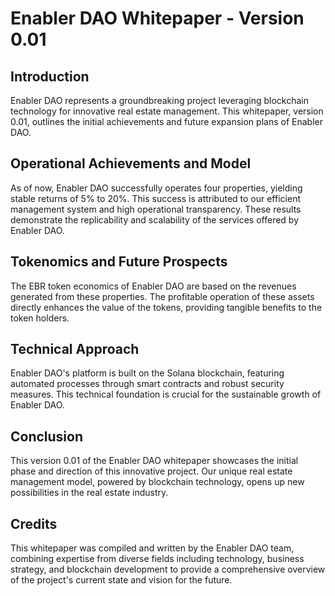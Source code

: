 # Enabler DAO Whitepaper - Version 0.01

## Introduction
Enabler DAO represents a groundbreaking project leveraging blockchain technology for innovative real estate management. This whitepaper, version 0.01, outlines the initial achievements and future expansion plans of Enabler DAO.

## Operational Achievements and Model
As of now, Enabler DAO successfully operates four properties, yielding stable returns of 5% to 20%. This success is attributed to our efficient management system and high operational transparency. These results demonstrate the replicability and scalability of the services offered by Enabler DAO.

## Tokenomics and Future Prospects
The EBR token economics of Enabler DAO are based on the revenues generated from these properties. The profitable operation of these assets directly enhances the value of the tokens, providing tangible benefits to the token holders.

## Technical Approach
Enabler DAO's platform is built on the Solana blockchain, featuring automated processes through smart contracts and robust security measures. This technical foundation is crucial for the sustainable growth of Enabler DAO.

## Conclusion
This version 0.01 of the Enabler DAO whitepaper showcases the initial phase and direction of this innovative project. Our unique real estate management model, powered by blockchain technology, opens up new possibilities in the real estate industry.

## Credits
This whitepaper was compiled and written by the Enabler DAO team, combining expertise from diverse fields including technology, business strategy, and blockchain development to provide a comprehensive overview of the project's current state and vision for the future. 
